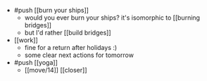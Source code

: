 - #push [[burn your ships]]
	- would you ever burn your ships? it's isomorphic to [[burning bridges]]
	- but I'd rather [[build bridges]]
- [[work]]
	- fine for a return after holidays :)
	- some clear next actions for tomorrow
- #push [[yoga]]
	- [[move/14]] [[closer]]